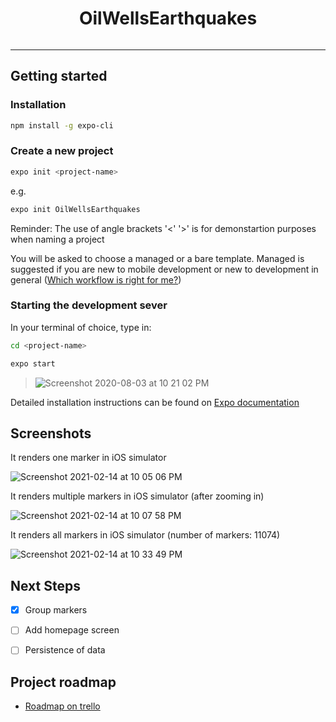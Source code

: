 <!--Title -->
<h1 align="center">OilWellsEarthquakes</h1>

<p align="center">
  <a aria-label="Expo badge" href="https://expo.io/">
  <img alt="" src="https://img.shields.io/badge/Runs%20with%20Expo-4630EB.svg?style=flat-square&logo=EXPO&labelColor=f3f3f3&logoColor=000" >
  </a>
</p>

---

## Getting started

### Installation

``` zsh
npm install -g expo-cli
```

### Create a new project

``` zsh
expo init <project-name>
```

e.g.

``` zsh
expo init OilWellsEarthquakes
```

Reminder: The use of angle brackets '<' '>' is for demonstartion purposes when naming a project

You will be asked to choose a managed or a bare template. Managed is suggested if you are new to mobile development or new to development in general ([Which workflow is right for me?](https://docs.expo.io/introduction/managed-vs-bare/))


### Starting the development sever

In your terminal of choice, type in:

``` zsh
cd <project-name>
```

``` zsh
expo start
```

  > ![Screenshot 2020-08-03 at 10 21 02 PM](https://user-images.githubusercontent.com/57366310/89280829-dc9a0d80-d651-11ea-8bce-dfaeee3bfa09.png)

Detailed installation instructions can be found on [Expo documentation](https://docs.expo.io/)

## Screenshots

It renders one marker in iOS simulator

![Screenshot 2021-02-14 at 10 05 06 PM](https://user-images.githubusercontent.com/57366310/107887731-d47c2e00-6f10-11eb-99e3-b38fc63183c1.png)

It renders multiple markers in iOS simulator (after zooming in)

![Screenshot 2021-02-14 at 10 07 58 PM](https://user-images.githubusercontent.com/57366310/107887816-697f2700-6f11-11eb-87fb-bf54c6915703.png)

It renders all markers in iOS simulator (number of markers: 11074)

![Screenshot 2021-02-14 at 10 33 49 PM](https://user-images.githubusercontent.com/57366310/107888830-7c94f580-6f17-11eb-8802-8b82dbbf93c2.png)


## Next Steps

- [x] Group markers

- [ ] Add homepage screen

- [ ] Persistence of data

## Project roadmap

- [Roadmap on trello](https://trello.com/b/AyzUt5q9)
